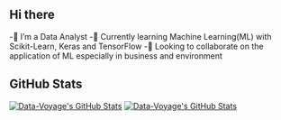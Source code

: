 ## Hi there

<!--
**Data-Voyage/Data-Voyage** is a ✨ _special_ ✨ repository because its `README.md` (this file) appears on your GitHub profile.

Here are some ideas to get you started:

#🔭 I’m a Data Analyst
#🌱 I’m currently learning Machine Learning(ML) with Scikit-Learn, Keras and TensorFlow
#👯 I’m looking to collaborate on the application of ML especially in business and environment
🤔 I’m looking for help with ...
💬 Ask me about ...
📫 How to reach me: ...
😄 Pronouns: He/him
- 
-->
-🔭 I’m a Data Analyst
-🌱 Currently learning Machine Learning(ML) with Scikit-Learn, Keras and TensorFlow
-👯 Looking to collaborate on the application of ML especially in business and environment

## GitHub Stats

[![Data-Voyage's GitHub Stats](https://github-readme-stats.vercel.app/api?username=Data-Voyage&theme=catppuccin_latte&show_icons=true&include_all_commits=true)](https://github.com/Data-Voyage#gh-light-mode-only)
[![Data-Voyage's GitHub Stats](https://github-readme-stats.vercel.app/api?username=Data-Voyage&theme=catppuccin_mocha&show_icons=true&include_all_commits=true)](https://github.com/Data-Voyage#gh-dark-mode-only)
